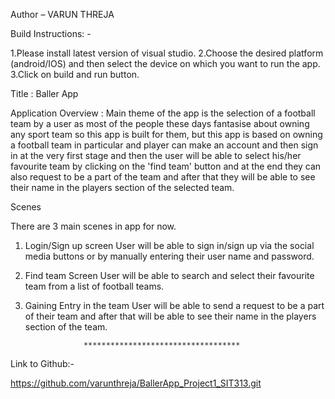 Author – VARUN THREJA

Build Instructions: - 

1.Please install latest version of visual studio. 
2.Choose the desired platform (android/IOS) and then select the device on which you want to run the app.
3.Click on build and run button.

Title : Baller App

Application Overview  :
Main theme of the app is the selection of a football team by a user as most of the people these days fantasise about owning any sport team so this app is built for them, but this app is based on owning a football team in particular and player can make an account and then sign in at the very first stage and then the user will be able to select his/her favourite team by clicking on the 'find team' button  and at the end they can also request to be a part of the team and after that they will be able to see their name in the players section of the selected team.

Scenes

There are 3 main scenes in app for now.

1. Login/Sign up screen
User will be able to sign in/sign up via the social media buttons or by manually entering their user name and password.

2. Find team Screen
User will be able to search and select their favourite team from a list of football teams.

3. Gaining Entry in the team
User will be able to send a request to be a part of their team and after that will be able to see their name in the players section of the team.



      				***********************************
Link to Github:-

https://github.com/varunthreja/BallerApp_Project1_SIT313.git

